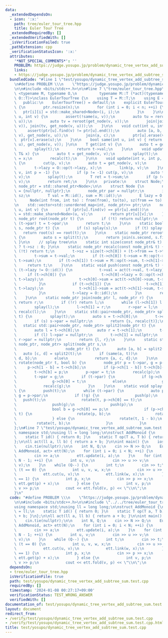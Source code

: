```yaml
---
data:
  _extendedDependsOn:
  - icon: ':x:'
    path: tree/euler_tour_tree.hpp
    title: Euler Tour Tree
  _extendedRequiredBy: []
  _extendedVerifiedWith: []
  _isVerificationFailed: true
  _pathExtension: cpp
  _verificationStatusIcon: ':x:'
  attributes:
    '*NOT_SPECIAL_COMMENTS*': ''
    PROBLEM: https://judge.yosupo.jp/problem/dynamic_tree_vertex_add_subtree_sum
    links:
    - https://judge.yosupo.jp/problem/dynamic_tree_vertex_add_subtree_sum
  bundledCode: "#line 1 \"test/yosupo/dynamic_tree_vertex_add_subtree_sum.test.cpp\"\
    \n#define PROBLEM \\\n    \"https://judge.yosupo.jp/problem/dynamic_tree_vertex_add_subtree_sum\"\
    \n\n#include <bits/stdc++.h>\n\n#line 7 \"tree/euler_tour_tree.hpp\"\n\ntemplate\
    \ <typename M, typename O,\n          typename M::T (*act)(typename M::T, typename\
    \ O::T)>\nclass EulerTourTree {\n    using T = M::T;\n    using E = O::T;\n\n\
    \   public:\n    EulerTourTree() = default;\n    explicit EulerTourTree(int n)\
    \ {\n        ptr.resize(n);\n        for (int i = 0; i < n; ++i) {\n         \
    \   ptr[i][i] = std::make_shared<Node>(i, i);\n        }\n    }\n\n    void link(int\
    \ u, int v) {\n        assert(!same(u, v));\n        auto tu = reroot(get_node(u,\
    \ u));\n        auto tv = reroot(get_node(v, v));\n        join(join(tu, get_node(u,\
    \ v)), join(tv, get_node(v, u)));\n    }\n\n    void cut(int u, int v) {\n   \
    \     assert(ptr[u].find(v) != ptr[u].end());\n        auto [a, b, c] = split(get_node(u,\
    \ v), get_node(v, u));\n        join(a, c);\n        ptr[u].erase(v);\n      \
    \  ptr[v].erase(u);\n    }\n\n    bool same(int u, int v) { return same(get_node(u,\
    \ u), get_node(v, v)); }\n\n    T get(int v) {\n        auto t = get_node(v, v);\n\
    \        splay(t);\n        return t->val;\n    }\n\n    void update(int v, const\
    \ T& x) {\n        auto t = get_node(v, v);\n        splay(t);\n        t->val\
    \ = x;\n        recalc(t);\n    }\n\n    void update(int v, int p, const E& x)\
    \ {\n        cut(p, v);\n        auto t = get_node(v, v);\n        splay(t);\n\
    \        t->lazy = O::op(t->lazy, x);\n        link(p, v);\n    }\n\n    T fold(int\
    \ v, int p = -1) {\n        if (p != -1) cut(p, v);\n        auto t = get_node(v,\
    \ v);\n        splay(t);\n        T ret = t->sum;\n        if (p != -1) link(p,\
    \ v);\n        return ret;\n    }\n\n   private:\n    struct Node;\n    using\
    \ node_ptr = std::shared_ptr<Node>;\n\n    struct Node {\n        node_ptr ch[2]\
    \ = {nullptr, nullptr};\n        node_ptr par = nullptr;\n        int from, to,\
    \ sz;\n        T val = M::id(), sum = M::id();\n        E lazy = O::id();\n  \
    \      Node(int from, int to) : from(from), to(to), sz(from == to) {}\n    };\n\
    \n    std::vector<std::unordered_map<int, node_ptr>> ptr;\n\n    node_ptr get_node(int\
    \ u, int v) {\n        if (ptr[u].find(v) == ptr[u].end())\n            ptr[u][v]\
    \ = std::make_shared<Node>(u, v);\n        return ptr[u][v];\n    }\n\n    static\
    \ node_ptr root(node_ptr t) {\n        if (!t) return nullptr;\n        while\
    \ (t->par) t = t->par;\n        return t;\n    }\n\n    static bool same(node_ptr\
    \ s, node_ptr t) {\n        if (s) splay(s);\n        if (t) splay(t);\n     \
    \   return root(s) == root(t);\n    }\n\n    static node_ptr reroot(node_ptr t)\
    \ {\n        auto s = split(t);\n        return join(s.second, s.first);\n   \
    \ }\n\n    // splay tree\n\n    static int size(const node_ptr& t) { return t\
    \ ? t->sz : 0; }\n\n    static node_ptr recalc(const node_ptr& t) {\n        if\
    \ (!t) return t;\n        t->sz = size(t->ch[0]) + (t->from == t->to) + size(t->ch[1]);\n\
    \        t->sum = t->val;\n        if (t->ch[0]) t->sum = M::op(t->ch[0]->sum,\
    \ t->sum);\n        if (t->ch[1]) t->sum = M::op(t->sum, t->ch[1]->sum);\n   \
    \     return t;\n    }\n\n    static void push(const node_ptr& t) {\n        if\
    \ (t->lazy != O::id()) {\n            t->val = act(t->val, t->lazy);\n       \
    \     if (t->ch[0]) {\n                t->ch[0]->lazy = O::op(t->ch[0]->lazy,\
    \ t->lazy);\n                t->ch[0]->sum = act(t->ch[0]->sum, t->lazy);\n  \
    \          }\n            if (t->ch[1]) {\n                t->ch[1]->lazy = O::op(t->ch[1]->lazy,\
    \ t->lazy);\n                t->ch[1]->sum = act(t->ch[1]->sum, t->lazy);\n  \
    \          }\n            t->lazy = O::id();\n        }\n        recalc(t);\n\
    \    }\n\n    static node_ptr join(node_ptr l, node_ptr r) {\n        if (!l)\
    \ return r;\n        if (!r) return l;\n        while (l->ch[1]) l = l->ch[1];\n\
    \        splay(l);\n        l->ch[1] = r;\n        r->par = l;\n        return\
    \ recalc(l);\n    }\n\n    static std::pair<node_ptr, node_ptr> split(node_ptr\
    \ t) {\n        splay(t);\n        auto s = t->ch[0];\n        t->ch[0] = nullptr;\n\
    \        if (s) s->par = nullptr;\n        return {s, recalc(t)};\n    }\n\n \
    \   static std::pair<node_ptr, node_ptr> split2(node_ptr t) {\n        splay(t);\n\
    \        auto l = t->ch[0];\n        auto r = t->ch[1];\n        t->ch[0] = nullptr;\n\
    \        if (l) l->par = nullptr;\n        t->ch[1] = nullptr;\n        if (r)\
    \ r->par = nullptr;\n        return {l, r};\n    }\n\n    static std::tuple<node_ptr,\
    \ node_ptr, node_ptr> split(node_ptr s,\n                                    \
    \                      node_ptr t) {\n        auto [a, b] = split2(s);\n     \
    \   auto [c, d] = split2(t);\n        if (same(a, t))\n            return {c,\
    \ d, b};\n        else\n            return {a, c, d};\n    }\n\n    static void\
    \ rotate(node_ptr t, bool b) {\n        node_ptr p = t->par, g = p->par;\n   \
    \     p->ch[1 - b] = t->ch[b];\n        if (p->ch[1 - b]) t->ch[b]->par = p;\n\
    \        t->ch[b] = p;\n        p->par = t;\n        recalc(p);\n        recalc(t);\n\
    \        t->par = g;\n        if (t->par) {\n            if (g->ch[0] == p)\n\
    \                g->ch[0] = t;\n            else\n                g->ch[1] = t;\n\
    \            recalc(g);\n        }\n    }\n\n    static void splay(node_ptr t)\
    \ {\n        push(t);\n        while (t->par) {\n            auto p = t->par,\
    \ g = p->par;\n            if (!g) {\n                push(p);\n             \
    \   push(t);\n                rotate(t, p->ch[0] == t);\n            } else {\n\
    \                push(g);\n                push(p);\n                push(t);\n\
    \                bool b = g->ch[0] == p;\n                if (p->ch[1 - b] ==\
    \ t) {\n                    rotate(p, b);\n                    rotate(t, b);\n\
    \                } else {\n                    rotate(t, 1 - b);\n           \
    \         rotate(t, b);\n                }\n            }\n        }\n    }\n\
    };\n#line 7 \"test/yosupo/dynamic_tree_vertex_add_subtree_sum.test.cpp\"\nusing\
    \ namespace std;\nusing ll = long long;\n\nstruct AddMonoid {\n    using T = ll;\n\
    \    static T id() { return 0; }\n    static T op(T a, T b) { return a + b; }\n\
    };\n\nll act(ll a, ll b) { return a + b; }\n\nint main() {\n    ios_base::sync_with_stdio(false);\n\
    \    cin.tie(nullptr);\n\n    int N, Q;\n    cin >> N >> Q;\n    EulerTourTree<AddMonoid,\
    \ AddMonoid, act> ett(N);\n    for (int i = 0; i < N; ++i) {\n        int a;\n\
    \        cin >> a;\n        ett.update(i, a);\n    }\n    for (int i = 0; i <\
    \ N - 1; ++i) {\n        int u, v;\n        cin >> u >> v;\n        ett.link(u,\
    \ v);\n    }\n    while (Q--) {\n        int t;\n        cin >> t;\n        if\
    \ (t == 0) {\n            int u, v, w, x;\n            cin >> u >> v >> w >> x;\n\
    \            ett.cut(u, v);\n            ett.link(w, x);\n        } else if (t\
    \ == 1) {\n            int p, x;\n            cin >> p >> x;\n            ett.update(p,\
    \ ett.get(p) + x);\n        } else {\n            int v, p;\n            cin >>\
    \ v >> p;\n            cout << ett.fold(v, p) << \"\\n\";\n        }\n    }\n\
    }\n"
  code: "#define PROBLEM \\\n    \"https://judge.yosupo.jp/problem/dynamic_tree_vertex_add_subtree_sum\"\
    \n\n#include <bits/stdc++.h>\n\n#include \"../../tree/euler_tour_tree.hpp\"\n\
    using namespace std;\nusing ll = long long;\n\nstruct AddMonoid {\n    using T\
    \ = ll;\n    static T id() { return 0; }\n    static T op(T a, T b) { return a\
    \ + b; }\n};\n\nll act(ll a, ll b) { return a + b; }\n\nint main() {\n    ios_base::sync_with_stdio(false);\n\
    \    cin.tie(nullptr);\n\n    int N, Q;\n    cin >> N >> Q;\n    EulerTourTree<AddMonoid,\
    \ AddMonoid, act> ett(N);\n    for (int i = 0; i < N; ++i) {\n        int a;\n\
    \        cin >> a;\n        ett.update(i, a);\n    }\n    for (int i = 0; i <\
    \ N - 1; ++i) {\n        int u, v;\n        cin >> u >> v;\n        ett.link(u,\
    \ v);\n    }\n    while (Q--) {\n        int t;\n        cin >> t;\n        if\
    \ (t == 0) {\n            int u, v, w, x;\n            cin >> u >> v >> w >> x;\n\
    \            ett.cut(u, v);\n            ett.link(w, x);\n        } else if (t\
    \ == 1) {\n            int p, x;\n            cin >> p >> x;\n            ett.update(p,\
    \ ett.get(p) + x);\n        } else {\n            int v, p;\n            cin >>\
    \ v >> p;\n            cout << ett.fold(v, p) << \"\\n\";\n        }\n    }\n}"
  dependsOn:
  - tree/euler_tour_tree.hpp
  isVerificationFile: true
  path: test/yosupo/dynamic_tree_vertex_add_subtree_sum.test.cpp
  requiredBy: []
  timestamp: '2024-01-08 00:27:17+09:00'
  verificationStatus: TEST_WRONG_ANSWER
  verifiedWith: []
documentation_of: test/yosupo/dynamic_tree_vertex_add_subtree_sum.test.cpp
layout: document
redirect_from:
- /verify/test/yosupo/dynamic_tree_vertex_add_subtree_sum.test.cpp
- /verify/test/yosupo/dynamic_tree_vertex_add_subtree_sum.test.cpp.html
title: test/yosupo/dynamic_tree_vertex_add_subtree_sum.test.cpp
---
```

